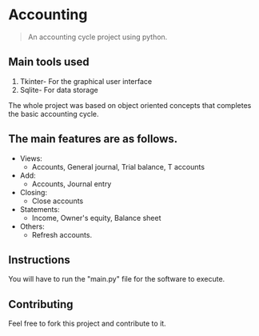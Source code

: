 # Accounting
> An accounting cycle project using python.


## Main tools used
1) Tkinter- For the graphical user interface
2) Sqlite-  For data storage

The whole project was based on object oriented concepts that completes the basic accounting cycle.

## The main features are as follows.
* Views:
  * Accounts, General journal, Trial balance, T accounts
* Add:
  * Accounts, Journal entry
* Closing:
  * Close accounts
* Statements:
  * Income, Owner's equity, Balance sheet
* Others:
  * Refresh accounts.
  
## Instructions
You will have to run the "main.py" file for the software to execute.


## Contributing
Feel free to fork this project and contribute to it.
